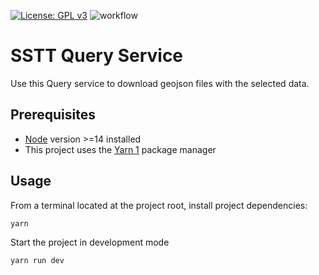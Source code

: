 [![License: GPL v3](https://img.shields.io/badge/License-GPLv3-blue.svg)](https://www.gnu.org/licenses/gpl-3.0)
![workflow](https://github.com/SecretSlowTravelTrips/sstt/actions/workflows/main.yml/badge.svg)

# SSTT Query Service

Use this Query service to download geojson files with the selected data.

## Prerequisites

- [Node](https://nodejs.org/en/download/) version >=14 installed
- This project uses the [Yarn 1](https://yarnpkg.com/getting-started/install) package manager


## Usage
From a terminal located at the project root, install project dependencies:

```bash
yarn
```

Start the project in development mode

```
yarn run dev
```
